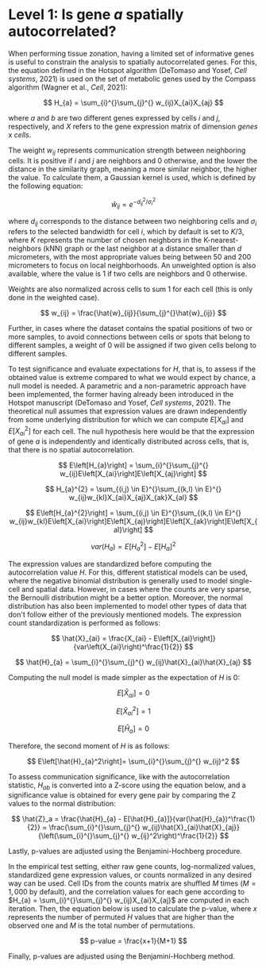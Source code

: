 # Level 1: Is gene *a* spatially autocorrelated?

When performing tissue zonation, having a limited set of informative genes is useful to constrain the analysis to spatially autocorrelated genes. For this, the equation defined in the Hotspot algorithm (DeTomaso and Yosef, _Cell systems_, 2021) is used on the set of metabolic genes used by the Compass algorithm (Wagner et al., _Cell_, 2021):

$$ H_{a} = \sum_{i}^{}\sum_{j}^{} w_{ij}X_{ai}X_{aj} $$

where _a_ and _b_ are two different genes expressed by cells _i_ and _j_, respectively, and _X_ refers to the gene expression matrix of dimension _genes_ x _cells_.

The weight $w_{ij}$ represents communication strength between neighboring cells. It is positive if _i_ and _j_ are neighbors and 0 otherwise, and the lower the distance in the similarity graph, meaning a more similar neighbor, the higher the value. To calculate them, a Gaussian kernel is used, which is defined by the following equation:

$$ \hat{w}_{ij} = e^{-d_{ij}^2/\sigma_{i}^2} $$

where $d_{ij}$ corresponds to the distance between two neighboring cells and $\sigma_{i}$ refers to the selected bandwidth for cell _i_, which by default is set to $K/3$, where _K_ represents the number of chosen neighbors in the K-nearest-neighbors (kNN) graph or the last neighbor at a distance smaller than _d_ micrometers, with the most appropriate values being between 50 and 200 micrometers to focus on local neighborhoods. An unweighted option is also available, where the value is 1 if two cells are neighbors and 0 otherwise.

Weights are also normalized across cells to sum 1 for each cell (this is only done in the weighted case).

$$ w_{ij} = \frac{\hat{w}_{ij}}{\sum_{j}^{}\hat{w}_{ij}} $$

Further, in cases where the dataset contains the spatial positions of two or more samples, to avoid connections between cells or spots that belong to different samples, a weight of 0 will be assigned if two given cells belong to different samples.

To test significance and evaluate expectations for _H_, that is, to assess if the obtained value is extreme compared to what we would expect by chance, a null model is needed. A parametric and a non-parametric approach have been implemented, the former having already been introduced in the Hotspot manuscript (DeTomaso and Yosef, _Cell systems_, 2021). The theoretical null assumes that expression values are drawn independently from some underlying distribution for which we can compute $E\left[X_{ai}\right]$ and $E\left[X_{ai}^{2}\right]$ for each cell. The null hypothesis here would be that the expression of gene _a_ is independently and identically distributed across cells, that is, that there is no spatial autocorrelation.

$$ E\left[H_{a}\right] = \sum_{i}^{}\sum_{j}^{} w_{ij}E\left[X_{ai}\right]E\left[X_{aj}\right] $$

$$ H_{a}^{2} = \sum_{(i,j) \in E}^{}\sum_{(k,l) \in E}^{} w_{ij}w_{kl}X_{ai}X_{aj}X_{ak}X_{al} $$

$$ E\left[H_{a}^{2}\right] = \sum_{(i,j) \in E}^{}\sum_{(k,l) \in E}^{} w_{ij}w_{kl}E\left[X_{ai}\right]E\left[X_{aj}\right]E\left[X_{ak}\right]E\left[X_{al}\right] $$

$$ var\left(H_{a}\right) = E\left[H_{a}^{2}\right] - E\left[H_{a}\right]^{2} $$

The expression values are standardized before computing the autocorrelation value _H_. For this, different statistical models can be used, where the negative binomial distribution is generally used to model single-cell and spatial data. However, in cases where the counts are very sparse, the Bernoulli distribution might be a better option. Moreover, the normal distribution has also been implemented to model other types of data that don't follow either of the previously mentioned models. The expression count standardization is performed as follows:

$$ \hat{X}_{ai} = \frac{X_{ai} - E\left[X_{ai}\right]}{var\left(X_{ai}\right)^\frac{1}{2}} $$

$$ \hat{H}_{a} = \sum_{i}^{}\sum_{j}^{} w_{ij}\hat{X}_{ai}\hat{X}_{aj} $$

Computing the null model is made simpler as the expectation of _H_ is 0:

$$E\left[\hat{X}_{ai}\right] = 0$$

$$E\left[\hat{X}_{ai}^{2}\right] = 1$$

$$ E\left[\hat{H}_{a}\right] = 0 $$

Therefore, the second moment of _H_ is as follows:

$$ E\left[\hat{H}_{a}^2\right]= \sum_{i}^{}\sum_{j}^{} w_{ij}^2 $$

To assess communication significance, like with the autocorrelation statistic, $H_{ab}$ is converted into a Z-score using the equation below, and a significance value is obtained for every gene pair by comparing the Z values to the normal distribution:

$$ \hat{Z}_a = \frac{\hat{H}_{a} - E[\hat{H}_{a}]}{var(\hat{H}_{a})^\frac{1}{2}} = \frac{\sum_{i}^{}\sum_{j}^{} w_{ij}\hat{X}_{ai}\hat{X}_{aj}}{\left(\sum_{i}^{}\sum_{j}^{} w_{ij}^2\right)^\frac{1}{2}} $$

Lastly, p-values are adjusted using the Benjamini-Hochberg procedure.

In the empirical test setting, either raw gene counts, log-normalized values, standardized gene expression values, or counts normalized in any desired way can be used. Cell IDs from the counts matrix are shuffled _M_ times ($M=1,000$ by default), and the correlation values for each gene according to $H_{a} = \sum_{i}^{}\sum_{j}^{} w_{ij}X_{ai}X_{aj}$ are computed in each iteration. Then, the equation below is used to calculate the p-value, where _x_ represents the number of permuted _H_ values that are higher than the observed one and _M_ is the total number of permutations.

$$ p-value = \frac{x+1}{M+1} $$

Finally, p-values are adjusted using the Benjamini-Hochberg method.
